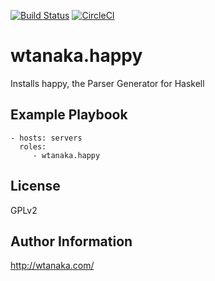 [![Build Status](https://travis-ci.org/wtanaka/ansible-role-happy.svg?branch=master)](https://travis-ci.org/wtanaka/ansible-role-happy)
[![CircleCI](https://circleci.com/gh/wtanaka/ansible-role-happy.svg?style=svg)](https://circleci.com/gh/wtanaka/ansible-role-happy)

wtanaka.happy
=============

Installs happy, the Parser Generator for Haskell

Example Playbook
----------------

    - hosts: servers
      roles:
         - wtanaka.happy

License
-------

GPLv2

Author Information
------------------

http://wtanaka.com/
